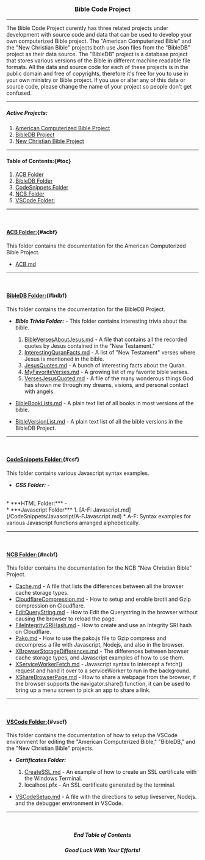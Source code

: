 <h3 align="center">Bible Code Project</h3>

---

The Bible Code Project curently has three related projects under development with source code and data that can be used to develop your own computerized Bible project. The "American Computerized Bible" and the "New Christian Bible" projects both use Json files from the "BibleDB" project as their data source. The "BibleDB" project is a database project that stores various versions of the Bible in different machine readable file formats. All the data and source code for each of these projects is in the public domain and free of copyrights, therefore it's free for you to use in your own ministry or Bible project. If you use or alter any of this data or source code, please change the name of your project so people don't get confused.

---

##### Active Projects:

1. [American Computerized Bible Project](https://github.com/ACB-Bible/AmericanComputerizedBible)
2. [BibleDB Project](https://github.com/ACB-Bible/BibleDB)
3. [New Christian Bible Project](https://github.com/ACB-Bible/NCB)

---

#### Table of Contents:{#toc}

1. [ACB Folder](#acbf)
2. [BibleDB Folder](#bdbf)
3. [CodeSnippets Folder](#csf)
4. [NCB Folder](#ncbf)
5. [VSCode Folder:](#vscf)

---

<br>

#### [ACB Folder:](#toc){#acbf}
This folder contains the documentation for the American Computerized Bible Project.

* [ACB.md](/ACB/ACB.md)

---

<br>

#### [BibleDB Folder:](#toc){#bdbf}
This folder contains the documentation for the BibleDB Project.

* ***Bible Trivia Folder:*** - This folder contains interesting trivia about the bible.
    1. [BibleVersesAboutJesus.md](BibleDB/Bible-Trivia/BibleVersesAboutJesus.md) - A file that contains all the recorded quotes by Jesus contained in the "New Testament."
    2. [InterestingQuranFacts.md](BibleDB/Bible-Trivia/InterestingQuranFacts.md) - A list of "New Testament" verses where Jesus is mentioned in the bible.
    3. [JesusQuotes.md](BibleDB/Bible-Trivia/JesusQuotes.md) - A bunch of interesting facts about the Quran.
    4. [MyFavoriteVerses.md](BibleDB/Bible-Trivia/MyFavoriteVerses.md) - A growing list of my favorite bible verses.
    5. [VersesJesusQuoted.md](BibleDB/Bible-Trivia/VersesJesusQuoted.md) - A file of the many wonderous things God has shown me through my dreams, visions, and personal contact with angels.

* [BibleBookLists.md](BibleDB/BibleBookLists.md) - A plain text list of all books in most versions of the bible.
* [BibleVersionList.md](BibleDB/BibleVersionList.md) - A plain text list of all the bible versions in the BibleDB Project.

---

<br>

#### [CodeSnippets Folder:](#toc){#csf}
This folder contains various Javascript syntax examples.

* ***CSS Folder:*** - 
<br>
* ***HTML Folder:*** - 
<br>
* ***Javascript Folder***        
    1. [A-F: Javascript.md](/CodeSnippets/Javascript/A-FJavascript.md)
        * A-F: Syntax examples for various Javascript functions arranged alphebetically.

---

<br>

#### [NCB Folder:](#toc){#ncbf}
This folder contains the documentation for the NCB "New Christian Bible" Project.

* [Cache.md](/NCB/Cache.md) - A file that lists the differences between all the browser cache storage types.
* [CloudflareCompression.md](/NCB/CloudflareCompression.md) - How to setup and enable brotli and Gzip compression on Cloudflare.
* [EditQueryString.md](/NCB/EditQueryString.md) - How to Edit the Querystring in the browser without causing the browser to reload the page.
* [FileIntegritySRIHash.md](/NCB/FileIntegritySRIHash.md) - How to create and use an Integrity SRI hash on Cloudflare.
* [Pako.md](/NCB/Pako.md) - How to use the pako.js file to Gzip compress and decompress a file with Javascript, Nodejs, and also in the browser.
* [XBrowserStorageDifferences.md](/NCB/XBrowserStorageDifferences.md) - The differences between browser cache storage types, and Javascript examples of how to use them.
* [XServiceWorkerFetch.md](/NCB/XServiceWorkerFetch.md) - Javascript syntax to intercept a fetch() request and hand it over to a serviceWorker to run in the background.
* [XShareBrowserPage.md](/NCB/XShareBrowserPage.md) - How to share a webpage from the browser, if the browser supports the navigator.share() function, it can be used to bring up a menu screen to pick an app to share a link.
---

<br>

#### [VSCode Folder:](#toc){#vscf}
This folder contains the documentation of how to setup the VSCode environment for editing the "American Computerized Bible," "BibleDB," and the "New Christian Bible" projects.

* ***Certificates Folder:***
    1. [CreateSSL.md](/VSCode/Certificates/CreateSSL.md) - An example of how to create an SSL certificate with the Windows Terminal.
    2. localhost.pfx - An SSL certificate generated by the terminal.

* [VSCodeSetup.md](/VSCode/VSCodeSetup.md) - A file with the directions to setup liveserver, Nodejs. and the debugger environment in VSCode.

---

<br>

<H5 align="center">End Table of Contents</H5>
<h5 align="center">Good Luck With Your Efforts!</h3>